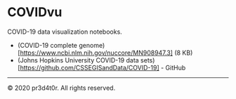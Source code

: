 # COVIDvu

COVID-19 data visualization notebooks.

- (COVID-19 complete genome)[https://www.ncbi.nlm.nih.gov/nuccore/MN908947.3] (8 KB)
- (Johns Hopkins University COVID-19 data sets)[https://github.com/CSSEGISandData/COVID-19] - GitHub


---
&#169; 2020 pr3d4t0r.  All rights reserved.


